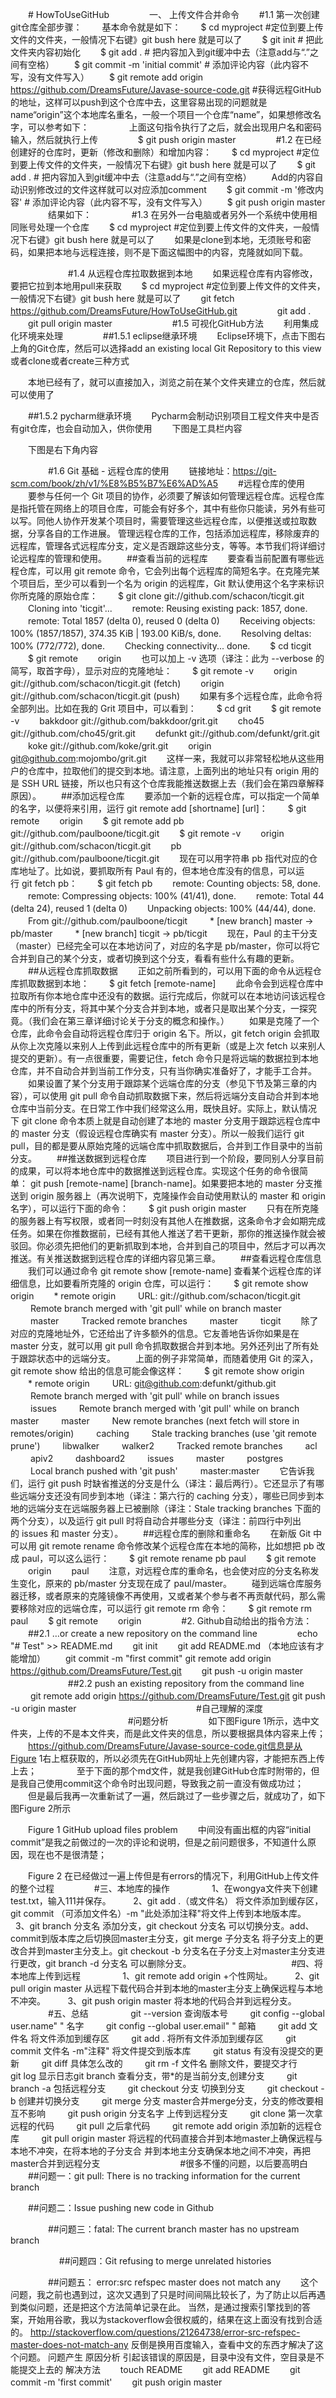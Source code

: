 ﻿　　# HowToUseGitHub
　　
　　一、 上传文件合并命令
　　#1.1 第一次创建git仓库全部步骤：
　　基本命令就是如下：
　　$ cd myproject     #定位到要上传文件的文件夹，一般情况下右键》git bush here 就是可以了
　　$ git init        # 把此文件夹内容初始化
　　$ git add .       # 把内容加入到git缓冲中去（注意add与“.”之间有空格）
　　$ git commit -m 'initial commit'         # 添加评论内容（此内容不写，没有文件写入）
　　$ git remote add origin https://github.com/DreamsFuture/Javase-source-code.git     #获得远程GitHub的地址，这样可以push到这个仓库中去，这里容易出现的问题就是name“origin”这个本地库名重名，一般一个项目一个仓库“name”，如果想修改名字，可以参考如下：
　　
　　上面这句指令执行了之后，就会出现用户名和密码输入，然后就执行上传
　　
　　$ git push origin master
　　
　　#1.2  在已经创建好的仓库时，更新（修改和删除）和增加内容：
　　$ cd myproject     #定位到要上传文件的文件夹，一般情况下右键》git bush here 就是可以了
　　$ git add .       # 把内容加入到git缓冲中去（注意add与“.”之间有空格）
　　Add的内容自动识别修改过的文件这样就可以对应添加comment
　　$ git commit -m '修改内容'         # 添加评论内容（此内容不写，没有文件写入）
　　$ git push origin master
　　
　　结果如下：
　　
　　#1.3 在另外一台电脑或者另外一个系统中使用相同账号处理一个仓库
　　$ cd myproject     #定位到要上传文件的文件夹，一般情况下右键》git bush here 就是可以了
　　如果是clone到本地，无须账号和密码，如果把本地与远程连接，则不是下面这幅图中的内容，克隆就如同下载。
     
　　
　　
　　#1.4  从远程仓库拉取数据到本地
　　如果远程仓库有内容修改，要把它拉到本地用pull来获取
　　$ cd myproject     #定位到要上传文件的文件夹，一般情况下右键》git bush here 就是可以了
　　git fetch  https://github.com/DreamsFuture/HowToUseGitHub.git
　　
　　git add .
　　git pull origin master
　　
　　
　　#1.5  可视化GitHub方法
　　利用集成化环境来处理
　　
　　##1.5.1 eclipse继承环境
　　Eclipse环境下，点击下图右上角的Git仓库，然后可以选择add an existing local Git Repository to this view或者clone或者create三种方式
     
     
　　本地已经有了，就可以直接加入，浏览之前在某个文件夹建立的仓库，然后就可以使用了
     
     
　　##1.5.2  pycharm继承环境
　　Pycharm会制动识别项目工程文件夹中是否有git仓库，也会自动加入，供你使用
　　下图是工具栏内容
     
　　下图是右下角内容
     
　　
　　#1.6  Git 基础 - 远程仓库的使用
　　链接地址：https://git-scm.com/book/zh/v1/%E8%B5%B7%E6%AD%A5
　　#远程仓库的使用
　　要参与任何一个 Git 项目的协作，必须要了解该如何管理远程仓库。远程仓库是指托管在网络上的项目仓库，可能会有好多个，其中有些你只能读，另外有些可以写。同他人协作开发某个项目时，需要管理这些远程仓库，以便推送或拉取数据，分享各自的工作进展。 管理远程仓库的工作，包括添加远程库，移除废弃的远程库，管理各式远程库分支，定义是否跟踪这些分支，等等。本节我们将详细讨论远程库的管理和使用。
　　##查看当前的远程库
　　要查看当前配置有哪些远程仓库，可以用 git remote 命令，它会列出每个远程库的简短名字。在克隆完某个项目后，至少可以看到一个名为 origin 的远程库，Git 默认使用这个名字来标识你所克隆的原始仓库：
　　$ git clone git://github.com/schacon/ticgit.git
　　Cloning into 'ticgit'...
　　remote: Reusing existing pack: 1857, done.
　　remote: Total 1857 (delta 0), reused 0 (delta 0)
　　Receiving objects: 100% (1857/1857), 374.35 KiB | 193.00 KiB/s, done.
　　Resolving deltas: 100% (772/772), done.
　　Checking connectivity... done.
　　$ cd ticgit
　　$ git remote
　　origin
　　也可以加上 -v 选项（译注：此为 --verbose 的简写，取首字母），显示对应的克隆地址：
　　$ git remote -v
　　origin  git://github.com/schacon/ticgit.git (fetch)
　　origin  git://github.com/schacon/ticgit.git (push)
　　如果有多个远程仓库，此命令将全部列出。比如在我的 Grit 项目中，可以看到：
　　$ cd grit
　　$ git remote -v
　　bakkdoor  git://github.com/bakkdoor/grit.git
　　cho45     git://github.com/cho45/grit.git
　　defunkt   git://github.com/defunkt/grit.git
　　koke      git://github.com/koke/grit.git
　　origin    git@github.com:mojombo/grit.git
　　这样一来，我就可以非常轻松地从这些用户的仓库中，拉取他们的提交到本地。请注意，上面列出的地址只有 origin 用的是 SSH URL 链接，所以也只有这个仓库我能推送数据上去（我们会在第四章解释原因）。
　　##添加远程仓库
　　要添加一个新的远程仓库，可以指定一个简单的名字，以便将来引用，运行 git remote add [shortname] [url]：
　　$ git remote
　　origin
　　$ git remote add pb git://github.com/paulboone/ticgit.git
　　$ git remote -v
　　origin  git://github.com/schacon/ticgit.git
　　pb  git://github.com/paulboone/ticgit.git
　　现在可以用字符串 pb 指代对应的仓库地址了。比如说，要抓取所有 Paul 有的，但本地仓库没有的信息，可以运行 git fetch pb：
　　$ git fetch pb
　　remote: Counting objects: 58, done.
　　remote: Compressing objects: 100% (41/41), done.
　　remote: Total 44 (delta 24), reused 1 (delta 0)
　　Unpacking objects: 100% (44/44), done.
　　From git://github.com/paulboone/ticgit
　　 * [new branch]      master     -> pb/master
　　 * [new branch]      ticgit     -> pb/ticgit
　　现在，Paul 的主干分支（master）已经完全可以在本地访问了，对应的名字是 pb/master，你可以将它合并到自己的某个分支，或者切换到这个分支，看看有些什么有趣的更新。
　　##从远程仓库抓取数据
　　正如之前所看到的，可以用下面的命令从远程仓库抓取数据到本地：
　　$ git fetch [remote-name]
　　此命令会到远程仓库中拉取所有你本地仓库中还没有的数据。运行完成后，你就可以在本地访问该远程仓库中的所有分支，将其中某个分支合并到本地，或者只是取出某个分支，一探究竟。（我们会在第三章详细讨论关于分支的概念和操作。）
　　如果是克隆了一个仓库，此命令会自动将远程仓库归于 origin 名下。所以，git fetch origin 会抓取从你上次克隆以来别人上传到此远程仓库中的所有更新（或是上次 fetch 以来别人提交的更新）。有一点很重要，需要记住，fetch 命令只是将远端的数据拉到本地仓库，并不自动合并到当前工作分支，只有当你确实准备好了，才能手工合并。
　　如果设置了某个分支用于跟踪某个远端仓库的分支（参见下节及第三章的内容），可以使用 git pull 命令自动抓取数据下来，然后将远端分支自动合并到本地仓库中当前分支。在日常工作中我们经常这么用，既快且好。实际上，默认情况下 git clone 命令本质上就是自动创建了本地的 master 分支用于跟踪远程仓库中的 master 分支（假设远程仓库确实有 master 分支）。所以一般我们运行 git pull，目的都是要从原始克隆的远端仓库中抓取数据后，合并到工作目录中的当前分支。
　　##推送数据到远程仓库
　　项目进行到一个阶段，要同别人分享目前的成果，可以将本地仓库中的数据推送到远程仓库。实现这个任务的命令很简单： git push [remote-name] [branch-name]。如果要把本地的 master 分支推送到 origin 服务器上（再次说明下，克隆操作会自动使用默认的 master 和 origin 名字），可以运行下面的命令：
　　$ git push origin master
　　只有在所克隆的服务器上有写权限，或者同一时刻没有其他人在推数据，这条命令才会如期完成任务。如果在你推数据前，已经有其他人推送了若干更新，那你的推送操作就会被驳回。你必须先把他们的更新抓取到本地，合并到自己的项目中，然后才可以再次推送。有关推送数据到远程仓库的详细内容见第三章。
　　##查看远程仓库信息
　　我们可以通过命令 git remote show [remote-name] 查看某个远程仓库的详细信息，比如要看所克隆的 origin 仓库，可以运行：
　　$ git remote show origin
　　* remote origin
　　  URL: git://github.com/schacon/ticgit.git
　　  Remote branch merged with 'git pull' while on branch master
　　    master
　　  Tracked remote branches
　　    master
　　    ticgit
　　除了对应的克隆地址外，它还给出了许多额外的信息。它友善地告诉你如果是在 master 分支，就可以用 git pull 命令抓取数据合并到本地。另外还列出了所有处于跟踪状态中的远端分支。
　　上面的例子非常简单，而随着使用 Git 的深入，git remote show 给出的信息可能会像这样：
　　$ git remote show origin
　　* remote origin
　　  URL: git@github.com:defunkt/github.git
　　  Remote branch merged with 'git pull' while on branch issues
　　    issues
　　  Remote branch merged with 'git pull' while on branch master
　　    master
　　  New remote branches (next fetch will store in remotes/origin)
　　    caching
　　  Stale tracking branches (use 'git remote prune')
　　    libwalker
　　    walker2
　　  Tracked remote branches
　　    acl
　　    apiv2
　　    dashboard2
　　    issues
　　    master
　　    postgres
　　  Local branch pushed with 'git push'
　　    master:master
　　它告诉我们，运行 git push 时缺省推送的分支是什么（译注：最后两行）。它还显示了有哪些远端分支还没有同步到本地（译注：第六行的 caching 分支），哪些已同步到本地的远端分支在远端服务器上已被删除（译注：Stale tracking branches 下面的两个分支），以及运行 git pull 时将自动合并哪些分支（译注：前四行中列出的 issues 和 master 分支）。
　　##远程仓库的删除和重命名
　　在新版 Git 中可以用 git remote rename 命令修改某个远程仓库在本地的简称，比如想把 pb 改成 paul，可以这么运行：
　　$ git remote rename pb paul
　　$ git remote
　　origin
　　paul
　　注意，对远程仓库的重命名，也会使对应的分支名称发生变化，原来的 pb/master 分支现在成了 paul/master。
　　碰到远端仓库服务器迁移，或者原来的克隆镜像不再使用，又或者某个参与者不再贡献代码，那么需要移除对应的远端仓库，可以运行 git remote rm 命令：
　　$ git remote rm paul
　　$ git remote
　　origin
　　
　　#2.  Github自动给出的指令方法：
　　##2.1  …or create a new repository on the command line
　　
　　echo "# Test" >> README.md
　　git init
　　git add README.md （本地应该有才能增加）
　　git commit -m "first commit"
git remote add origin https://github.com/DreamsFuture/Test.git
　　git push -u origin master
　　
　　
　　##2.2  push an existing repository from the command line
　　
   git remote add origin https://github.com/DreamsFuture/Test.git
   git push -u origin master
　　
　　
　　
　　
　　
　　#自己理解的深度
　　
　　
　　
　　
　　
　　#问题分析
　　
　　如下图Figure 1所示，选中文件夹，上传的不是本文件夹，而是此文件夹的信息，所以要根据具体内容来上传；
　　https://github.com/DreamsFuture/Javase-source-code.git信息是从Figure 1右上框获取的，所以必须先在GitHub网址上先创建内容，才能把东西上传上去；
　　
　　至于下面的那个md文件，就是我创建GitHub仓库时附带的，但是我自己使用commit这个命令时出现问题，导致我之前一直没有做成功过；
　　但是最后我再一次重新试了一遍，然后跳过了一些步骤之后，就成功了，如下图Figure 2所示

　　Figure 1  GitHub upload files problem
　　中间没有画出框的内容“initial commit”是我之前做过的一次的评论和说明，但是之前问题很多，不知道什么原因，现在也不是很清楚；
     
　　Figure 2  在已经做过一遍上传但是有errors的情况下，利用GitHub上传文件的整个过程
　　
　　#三、本地库的操作
　　
        1、在wongya文件夹下创建test.txt，输入111并保存。
        2、git add .（或文件名） 将文件添加到缓存区，git commit （可添加文件名）-m "此处添加注释"将文件上传到本地版本库。
        3、git branch 分支名 添加分支，git checkout 分支名 可以切换分支。add、commit到版本库之后切换回master主分支，git merge 子分支名 将子分支上的更改合并到master主分支上。git checkout -b 分支名在子分支上对master主分支进行更改，git branch -d 分支名 可以删除分支。
　　
　　
　　
　　
　　#四、将本地库上传到远程
　　
        1、git remote add origin +个性网址。
        2、git pull origin master 从远程下载代码合并到本地的master主分支上确保远程与本地不冲突。
        3、git push origin master 将本地的代码合并到远程分支。
　　
　　#五、总结
　　
        git --version 查询版本号
        git config --global user.name" " 名字
        git config --global user.email" " 邮箱
        git add 文件名 将文件添加到缓存区
        git add . 将所有文件添加到缓存区
        git commit 文件名 -m"注释" 将文件提交到版本库
        git status 有没有没提交的更新
        git diff 具体怎么改的
        git rm -f 文件名 删除文件，要提交才行
        git log 显示日志git branch 查看分支，带*的是当前分支,创建分支
        git branch -a 包括远程分支
        git checkout 分支 切换到分支
        git checkout -b 创建并切换分支
        git merge 分支 master合并merge分支，分支的修改要相互不影响
        git push origin 分支名字 上传到远程分支
        git clone 第一次拿远程的代码
        git pull 之后拿代码
        git remote add origin 添加新的远程仓库
        git pull origin master 将远程的代码直接合并到本地master上确保远程与本地不冲突，在将本地的子分支合 并到本地主分支确保本地之间不冲突，再把master合并到远程分支
　　
　　
　　
　　#很多不懂的问题，以后要高明白
　　##问题一：git pull: There is no tracking information for the current branch
     
　　##问题二：Issue pushing new code in Github
　　
     
　　
　　##问题三：fatal: The current branch master has no upstream branch
     
　　
　
　　##问题四：Git refusing to merge unrelated histories
     
　　
　　##问题五： error:src refspec master does not match any
　　这个问题，我之前也遇到过，这次又遇到了只是时间间隔比较长了，为了防止以后再遇到类似问题，还是把这个方法简单记录在此。
   当然，是通过搜索引擎找到的答案，开始用谷歌，我以为stackoverflow会很权威的，结果在这上面没有找到合适的。
   http://stackoverflow.com/questions/21264738/error-src-refspec-master-does-not-match-any
反倒是换用百度输入，查看中文的东西才解决了这个问题。
   问题产生 
   原因分析 
   引起该错误的原因是，目录中没有文件，空目录是不能提交上去的 
   解决方法
　　touch README
　　git add README 
　　git commit -m 'first commit'
　　git push origin master
　　
　　
　　
　　
　　
　　
　　
　　
　　
　　
　　
　　
　　
　　

